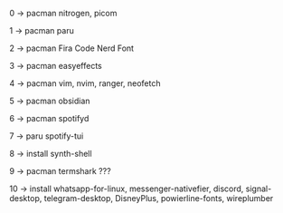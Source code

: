 0 -> pacman nitrogen, picom



1 -> pacman paru

2 -> pacman Fira Code Nerd Font

3 -> pacman easyeffects

4 -> pacman vim, nvim, ranger, neofetch

5 -> pacman obsidian

6 -> pacman spotifyd

7 -> paru spotify-tui

8 -> install synth-shell

9 -> pacman termshark ???

10 -> install whatsapp-for-linux, messenger-nativefier, discord, signal-desktop, telegram-desktop, DisneyPlus, powierline-fonts, wireplumber
